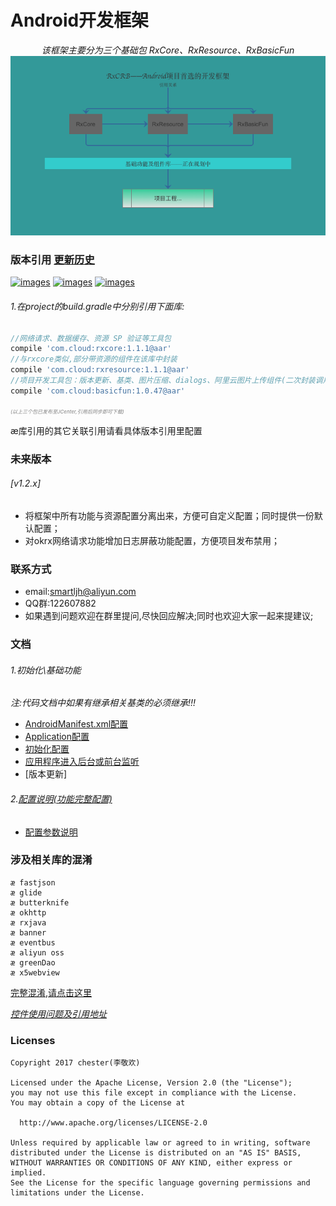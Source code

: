 Android开发框架
============

<div align=center>

*该框架主要分为三个基础包 RxCore、RxResource、RxBasicFun*
![images](/rxcrb.png)

</div>

### 版本引用 [更新历史](/docs/update_history.md)
<a href="https://github.com/smart005/RxCore">![images](https://img.shields.io/badge/Rxcore-1.1.0-brightgreen.svg)</a> <a href="https://github.com/smart005/RxResource">![images](https://img.shields.io/badge/RxResource-1.1.0-brightgreen.svg)</a> <a href="https://github.com/smart005/RxBasicFun">![images](https://img.shields.io/badge/RxBasicFun-1.0.46-brightgreen.svg)</a>
###### 1.在project的build.gradle中分别引用下面库:
```gradle
//网络请求、数据缓存、资源 SP 验证等工具包
compile 'com.cloud:rxcore:1.1.1@aar'
//与rxcore类似,部分带资源的组件在该库中封装
compile 'com.cloud:rxresource:1.1.1@aar'
//项目开发工具包：版本更新、基类、图片压缩、dialogs、阿里云图片上传组件(二次封装调用简单)等
compile 'com.cloud:basicfun:1.0.47@aar'
```
<font style="font-size: 8px;color: gray;">*(以上三个包已发布至JCenter,引用后同步即可下载)*</font>

<font face="#FF7F50">æ库引用的其它关联引用请看具体版本引用里配置</font>
### 未来版本
###### [v1.2.x]
* 将框架中所有功能与资源配置分离出来，方便可自定义配置；同时提供一份默认配置；
* 对okrx网络请求功能增加日志屏蔽功能配置，方便项目发布禁用；

### 联系方式
* email:smartljh@aliyun.com
* QQ群:122607882
* 如果遇到问题欢迎在群里提问,尽快回应解决;同时也欢迎大家一起来提建议;

### 文档
###### 1.初始化\基础功能
*注:代码文档中如果有继承相关基类的必须继承!!!*
* [AndroidManifest.xml配置](/docs/android_manifest_config.md)
* [Application配置](/docs/application_config.md)
* [初始化配置](/docs/app_other_config.md)
* [应用程序进入后台或前台监听](/docs/front_back_listening.md)
* [版本更新]

###### 2.[配置说明(功能完整配置)](/docs/all_config.md)
* [配置参数说明](/docs/config_params_instruction.md)

### 涉及相关库的混淆
```text
æ fastjson
æ glide
æ butterknife
æ okhttp
æ rxjava
æ banner
æ eventbus
æ aliyun oss
æ greenDao
æ x5webview
```
[完整混淆,请点击这里](/docs/confounding.md)

*[控件使用问题及引用地址](/docs/ctrol_use_refreners.md)*

### Licenses
```text
Copyright 2017 chester(李敬欢)

Licensed under the Apache License, Version 2.0 (the "License");
you may not use this file except in compliance with the License.
You may obtain a copy of the License at

  http://www.apache.org/licenses/LICENSE-2.0

Unless required by applicable law or agreed to in writing, software
distributed under the License is distributed on an "AS IS" BASIS,
WITHOUT WARRANTIES OR CONDITIONS OF ANY KIND, either express or implied.
See the License for the specific language governing permissions and
limitations under the License.
```
